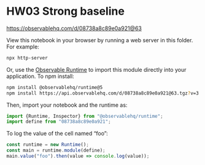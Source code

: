 # HW03 Strong baseline

https://observablehq.com/d/08738a8c89e0a921@63

View this notebook in your browser by running a web server in this folder. For
example:

~~~sh
npx http-server
~~~

Or, use the [Observable Runtime](https://github.com/observablehq/runtime) to
import this module directly into your application. To npm install:

~~~sh
npm install @observablehq/runtime@5
npm install https://api.observablehq.com/d/08738a8c89e0a921@63.tgz?v=3
~~~

Then, import your notebook and the runtime as:

~~~js
import {Runtime, Inspector} from "@observablehq/runtime";
import define from "08738a8c89e0a921";
~~~

To log the value of the cell named “foo”:

~~~js
const runtime = new Runtime();
const main = runtime.module(define);
main.value("foo").then(value => console.log(value));
~~~
